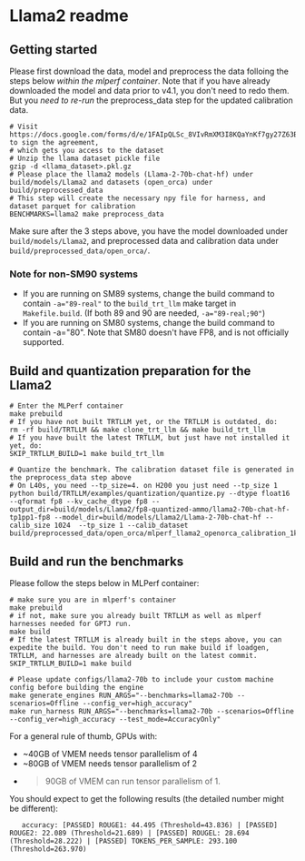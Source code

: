 # Llama2 readme

## Getting started

Please first download the data, model and preprocess the data folloing the steps below *within the mlperf container*. Note that if you have already downloaded the model and data prior to v4.1, you don't need to redo them. But you *need to re-run* the preprocess_data step for the updated calibration data.
```
# Visit https://docs.google.com/forms/d/e/1FAIpQLSc_8VIvRmXM3I8KQaYnKf7gy27Z63BBoI_I1u02f4lw6rBp3g/viewform to sign the agreement,
# which gets you access to the dataset
# Unzip the llama dataset pickle file
gzip -d <llama_dataset>.pkl.gz
# Please place the llama2 models (Llama-2-70b-chat-hf) under build/models/Llama2 and datasets (open_orca) under build/preprocessed_data
# This step will create the necessary npy file for harness, and dataset parquet for calibration
BENCHMARKS=llama2 make preprocess_data
```
Make sure after the 3 steps above, you have the model downloaded under `build/models/Llama2`, and preprocessed data and calibration data under `build/preprocessed_data/open_orca/`.

### Note for non-SM90 systems
- If you are running on SM89 systems, change the build command to contain `-a="89-real"` to the `build_trt_llm` make target in `Makefile.build`. (If both 89 and 90 are needed, `-a="89-real;90"`)
- If you are running on SM80 systems, change the build command to contain -a="80". Note that SM80 doesn't have FP8, and is not officially supported.

## Build and quantization preparation for the Llama2

```
# Enter the MLPerf container
make prebuild
# If you have not built TRTLLM yet, or the TRTLLM is outdated, do:
rm -rf build/TRTLLM && make clone_trt_llm && make build_trt_llm
# If you have built the latest TRTLLM, but just have not installed it yet, do:
SKIP_TRTLLM_BUILD=1 make build_trt_llm

# Quantize the benchmark. The calibration dataset file is generated in the preprocess_data step above
# On L40s, you need --tp_size=4. on H200 you just need --tp_size 1
python build/TRTLLM/examples/quantization/quantize.py --dtype float16 --qformat fp8 --kv_cache_dtype fp8 --output_dir=build/models/Llama2/fp8-quantized-ammo/llama2-70b-chat-hf-tp1pp1-fp8 --model_dir=build/models/Llama2/Llama-2-70b-chat-hf --calib_size 1024  --tp_size 1 --calib_dataset build/preprocessed_data/open_orca/mlperf_llama2_openorca_calibration_1k/
```

## Build and run the benchmarks

Please follow the steps below in MLPerf container:
```
# make sure you are in mlperf's container
make prebuild
# if not, make sure you already built TRTLLM as well as mlperf harnesses needed for GPTJ run.
make build
# If the latest TRTLLM is already built in the steps above, you can expedite the build. You don't need to run make build if loadgen, TRTLLM, and harnesses are already built on the latest commit.
SKIP_TRTLLM_BUILD=1 make build

# Please update configs/llama2-70b to include your custom machine config before building the engine
make generate_engines RUN_ARGS="--benchmarks=llama2-70b --scenarios=Offline --config_ver=high_accuracy"
make run_harness RUN_ARGS="--benchmarks=llama2-70b --scenarios=Offline --config_ver=high_accuracy --test_mode=AccuracyOnly"
```

For a general rule of thumb, GPUs with:
- ~40GB of VMEM needs tensor parallelism of 4
- ~80GB of VMEM needs tensor parallelism of 2
- > 90GB of VMEM can run tensor parallelism of 1.

You should expect to get the following results (the detailed number might be different):
```
   accuracy: [PASSED] ROUGE1: 44.495 (Threshold=43.836) | [PASSED] ROUGE2: 22.089 (Threshold=21.689) | [PASSED] ROUGEL: 28.694 (Threshold=28.222) | [PASSED] TOKENS_PER_SAMPLE: 293.100 (Threshold=263.970)
```
